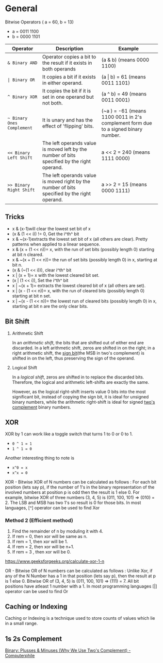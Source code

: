 # General

Bitwise Operators ( a = 60, b = 13)

- a = 0011 1100
- b = 0000 1101

| **Operator** | **Description** | **Example** |
|---|---|---|
| `& Binary AND` | Operator copies a bit to the result if it exists in both operands | (a & b) (means 0000 1100) |
| `\| Binary OR` | It copies a bit if it exists in either operand. | (a \| b) = 61 (means 0011 1101) |
| `^ Binary XOR` | It copies the bit if it is set in one operand but not both. | (a ^ b) = 49 (means 0011 0001) |
| `~ Binary Ones Complement` | It is unary and has the effect of 'flipping' bits. | (~a ) = -61 (means 1100 0011 in 2's complement form due to a signed binary number. |
| `<< Binary Left Shift` | The left operands value is moved left by the number of bits specified by the right operand. | a << 2 = 240 (means 1111 0000) |
| `>> Binary Right Shift` | The left operands value is moved right by the number of bits specified by the right operand. | a >> 2 = 15 (means 0000 1111) |

## Tricks

- x & (x-1)will clear the lowest set bit of x
- (x & (1 << i)) != 0, Get the i^th^ bit
- x & ~(x-1)extracts the lowest set bit of x (all others are clear). Pretty patterns when applied to a linear sequence.
- x & (x + (1 << n))= x, with the run of set bits (possibly length 0) starting at bit n cleared.
- x & ~(x + (1 << n))= the run of set bits (possibly length 0) in x, starting at bit n.
- (x & (~(1 << i))), clear i^th^ bit
- x | (x + 1)= x with the lowest cleared bit set.
- (x | (1 << i)), Set the i^th^ bit
- x | ~(x + 1)= extracts the lowest cleared bit of x (all others are set).
- x | (x - (1 << n))= x, with the run of cleared bits (possibly length 0) starting at bit n set.
- x | ~(x - (1 << n))= the lowest run of cleared bits (possibly length 0) in x, starting at bit n are the only clear bits.

## Bit Shift

1. Arithmetic Shift

    In an *arithmetic shift*, the bits that are shifted out of either end are discarded. In a left arithmetic shift, zeros are shifted in on the right; in a right arithmetic shift, the [sign bit](https://en.wikipedia.org/wiki/Sign_bit)(the MSB in two's complement) is shifted in on the left, thus preserving the sign of the operand.

2. Logical Shift

    In a *logical shift*, zeros are shifted in to replace the discarded bits. Therefore, the logical and arithmetic left-shifts are exactly the same.

    However, as the logical right-shift inserts value 0 bits into the most significant bit, instead of copying the sign bit, it is ideal for unsigned binary numbers, while the arithmetic right-shift is ideal for signed [two's complement](https://en.wikipedia.org/wiki/Two%27s_complement) binary numbers.

## XOR

XOR by 1 can work like a toggle switch that turns 1 to 0 or 0 to 1.

- `0 ^ 1 = 1`
- `1 ^ 1 = 0`

Another interesting thing to note is

- `x^0 = x`
- `x^x = 0`

XOR - Bitwise XOR of N numbers can be calculated as follows : For each bit position (lets say p), if the number of 1's in the binary representation of the involved numbers at position p is odd then the result is 1 else 0. For example, bitwise XOR of three numbers (3, 4, 5) is (011, 100, 101) => (010) = 2. The LSB and MSB has two 1's so result is 0 for those bits. In most languages, [^] operator can be used to find Xor

### Method 2 (Efficient method)

1. Find the remainder of n by moduling it with 4.
2. If rem = 0, then xor will be same as n.
3. If rem = 1, then xor will be 1.
4. If rem = 2, then xor will be n+1.
5. If rem = 3 , then xor will be 0.

https://www.geeksforgeeks.org/calculate-xor-1-n

OR - Bitwise OR of N numbers can be calculated as follows : Unlike Xor, if any of the N Number has a 1 in that position (lets say p), then the result at p is 1 else 0. Bitwise OR of (3, 4, 5) is (011, 100, 101) => (111) = 7. All bit positions have atleast 1 number with a 1. In most programming languages [|] operator can be used to find Or

## Caching or Indexing

Caching or Indexing is a technique used to store counts of values which lie in a small range.

## 1s 2s Complement

[Binary: Plusses & Minuses (Why We Use Two's Complement) - Computerphile](https://www.youtube.com/watch?v=lKTsv6iVxV4)
